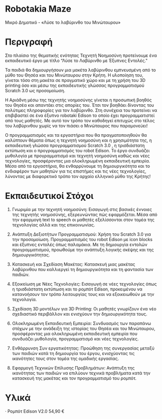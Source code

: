 # Robotakia Maze
 Μικρό Δημοτικό - «Λύσε το λαβύρινθο του Μινώταυρου»

# Περιγραφή
Στο πλαίσιο της θεματικής ενότητας Τεχνητή Νοημοσύνη προτείνουμε ένα εκπαιδευτικό έργο με τίτλο “Λύσε το Λαβύρινθο με Έξυπνες Εντολές."  

Τα παιδιά θα δημιουργήσουν μια μακέτα λαβύρινθου εμπνευσμένη από το μύθο του Θησέα και του Μινώταυρου στην Κρήτη. Η υλοποίηση του, γίνεται τόσο στη μακέτα σε πραγματικό χώρο και με τη χρήση του 3D printing όσο και μέσω της εκπαιδευτικής γλώσσας προγραμματισμού Scratch 3.0 ως προσομοίωση.    

Η Αριάδνη μέσω της τεχνητής νοημοσύνης γίνεται η προσωπική βοηθός του Θησέα και απαντάει στις απορίες του. Έτσι τον βοηθάει δίνοντας του πολύτιμες πληροφορίες για τον λαβύρινθο. Στη συνέχεια του προτείνει να επιβιβαστεί σε ένα έξυπνο robotaki Edison το οποίο έχει προγραμματιστεί από τους μαθητές. Με αυτό τον τρόπο τον καθοδηγεί επιτυχώς στο τέλος του λαβύρινθου χωρίς να τον πιάσει ο Μινώταυρος που παραμονεύει!  

Ο προγραμματισμός και τα εργαστήρια που θα πραγματοποιηθούν θα καλύπτουν  θέματα όπως η τεχνητή νοημοσύνη και η χρησιμότητα της, η εκπαιδευτική γλώσσα προγραμματισμού  Scratch 3.0 , η τρισδιάστατη εκτύπωση και ο προγραμματισμός του robot Edison. Το έργο συνδυάζει μυθολογία με προγραμματισμό και τεχνητή νοημοσύνη καθώς και νέες τεχνολογίες, προσφέροντας μια ολοκληρωμένη εκπαιδευτική εμπειρία. Μέσα από τα εργαστήρια, θα ενθαρρύνουμε τη δημιουργικότητα και το ενδιαφέρον των μαθητών για τις επιστήμες και τις νέες τεχνολογίες, λύνοντας με διαφορετικό τρόπο τον αρχαίο ελληνικό μύθο της Κρήτης! 

 # Εκπαιδευτικοί Στόχοι
1. Γνωριμία με την τεχνητή νοημοσύνη: Εισαγωγή στις βασικές έννοιες της τεχνητής νοημοσύνης, εξερευνώντας πώς εφαρμόζεται. Μέσα από την εφαρμογή text to speech οι μαθητές εξελίσσονται στον τομέα της τεχνολογίας αλλά και της επικοινωνίας.  

2. Ανάπτυξη Δεξιοτήτων Προγραμματισμού: Χρήση του Scratch 3.0 για την προσομοίωση. Προγραμματισμός του robot Edison με icon blocks και έξυπνες εντολές όπως παλαμάκια. Με τη δημιουργία εντολών προγραμματισμού, προωθούμε την ανάπτυξη λογικής σκέψης και της δημιουργικότητας. 

3. Κατασκευή και Σχεδίαση Μακέτας: Κατασκευή μιας μακέτας λαβύρινθου που καλλιεργεί τη δημιουργικότητα και τη φαντασία των παιδιών. 

4. Εξοικείωση με Νέες Τεχνολογίες: Εισαγωγή σε νέες τεχνολογίες όπως η τρισδιάστατη εκτύπωση και το ρομπότ Edison, προκειμένου να κατανοήσουν τον τρόπο λειτουργίας τους και να εξοικειωθούν με την τεχνολογία. 

5. Σχεδίαση 3D μοντέλων για 3D Printing: Οι μαθητές γνωρίζουν ένα νέο σχεδιαστικό περιβάλλον και ενισχύουν την δημιουργικότητα τους. 

6. Ολοκληρωμένη Εκπαιδευτική Εμπειρία: Συνδυασμός των παραπάνω στόχων με την ανάδειξη της ιστορίας του Θησέα και του Μινώταυρου, προσφέροντας μια ολοκληρωμένη εκπαιδευτική εμπειρία που συνδυάζει μυθολογία, προγραμματισμό και νέες τεχνολογίες. 

7. Ενθάρρυνση Συν εργατικότητας: Προώθηση της συνεργασίας μεταξύ των παιδιών κατά τη δημιουργία του έργου, ενισχύοντας τις ικανότητες τους στον τομέα της ομαδικής εργασίας.  

8. Εφαρμογή Τεχνικών Επίλυσης Προβλημάτων: Ανάπτυξη της ικανότητας των παιδιών να επιλύουν τεχνικά προβλήματα κατά την κατασκευή της μακέτας και τον προγραμματισμό του ρομπότ.  

 # Υλικά
· Ρομπότ Edison V2.0  54,90 €
